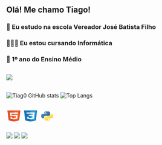 ## Olá! Me chamo Tiago!

### 🏫 Eu estudo na escola Vereador José Batista Filho 
### 👨🏽‍💻 Eu estou cursando Informática
### 📔 1º ano do Ensino Médio

##

<img src="https://www.superti360.com.br/wp-content/uploads/2022/02/0-destaque-linguagens-de-programacao-2019.jpg" width="1080px"/>

##

![Tiag0 GitHub stats](https://github-readme-stats.vercel.app/api?username=TiagodeCastr0&show_icons=true&theme=dark) 
![Top Langs](https://github-readme-stats.vercel.app/api/top-langs/?username=TiagodeCastr0&hide_progress=true&theme=dark)
<img scr="https://media.tenor.com/Tu0LCbChaboAAAAM/beagle-dog.gif">

<div style="display: inline_block"><br>
  <img align="center" height="30" width="40" src="https://raw.githubusercontent.com/devicons/devicon/master/icons/html5/html5-original.svg">
  <img align="center" height="30" width="40" src="https://raw.githubusercontent.com/devicons/devicon/master/icons/css3/css3-original.svg">
  <img align="center" height="30" width="40" src="https://raw.githubusercontent.com/devicons/devicon/master/icons/python/python-original.svg">
</div>

##

<div>
<a href="https://www.instagram.com/tiagodecastrodutra/" target="_blank"><img src="https://img.shields.io/badge/-Instagram-%23E4405F?style=for-the-badge&logo=instagram&logoColor=white"></a>
<a href = "mailto:tiago.dutra@aluno.ce.gov.br"><img src="https://img.shields.io/badge/-Gmail-%23333?style=for-the-badge&logo=gmail&logoColor=white" target="_blank"></a>
<img src="https://img.shields.io/badge/-LinkedIn-%230077B5?style=for-the-badge&logo=linkedin&logoColor=white">
</div>
